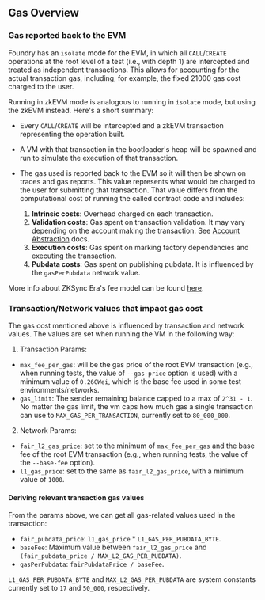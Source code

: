 ## Gas Overview

### Gas reported back to the EVM

Foundry has an `isolate` mode for the EVM, in which all `CALL`/`CREATE` operations at the root level of a test (i.e., with depth 1) are intercepted and treated as independent transactions. This allows for accounting for the actual transaction gas, including, for example, the fixed 21000 gas cost charged to the user.

Running in zkEVM mode is analogous to running in `isolate` mode, but using the zkEVM instead. Here's a short summary:

- Every `CALL`/`CREATE` will be intercepted and a zkEVM transaction representing the operation built.
- A VM with that transaction in the bootloader's heap will be spawned and run to simulate the execution of that transaction.
- The gas used is reported back to the EVM so it will then be shown on traces and gas reports. This value represents what would be charged to the user for submitting that transaction. That value differs from the computational cost of running the called contract code and includes:

  1. **Intrinsic costs**: Overhead charged on each transaction.
  2. **Validation costs**: Gas spent on transaction validation. It may vary depending on the account making the transaction. See [Account Abstraction](https://docs.zksync.io/build/developer-reference/account-abstraction) docs.
  3. **Execution costs**: Gas spent on marking factory dependencies and executing the transaction.
  4. **Pubdata costs**: Gas spent on publishing pubdata. It is influenced by the `gasPerPubdata` network value.

More info about ZKSync Era's fee model can be found [here](https://docs.zksync.io/build/developer-reference/fee-model).

### Transaction/Network values that impact gas cost

The gas cost mentioned above is influenced by transaction and network values. The values are set when running the VM in the following way:

1. Transaction Params:

- `max_fee_per_gas`: will be the gas price of the root EVM transaction (e.g., when running tests, the value of `--gas-price` option is used) with a minimum value of `0.26GWei`, which is the base fee used in some test environments/networks.
- `gas_limit`: The sender remaining balance capped to a max of `2^31 - 1`. No matter the gas limit, the vm caps how much gas a single transaction can use to `MAX_GAS_PER_TRANSACTION`, currently set to `80_000_000`.

2. Network Params:

- `fair_l2_gas_price`: set to the minimum of `max_fee_per_gas` and the base fee of the root EVM transaction (e.g., when running tests, the value of the `--base-fee` option).
- `l1_gas_price`: set to the same as `fair_l2_gas_price`, with a minimum value of `1000`.

#### Deriving relevant transaction gas values

From the params above, we can get all gas-related values used in the transaction:

- `fair_pubdata_price`: `l1_gas_price` \* `L1_GAS_PER_PUBDATA_BYTE`.
- `baseFee`: Maximum value between `fair_l2_gas_price` and `(fair_pubdata_price / MAX_L2_GAS_PER_PUBDATA)`.
- `gasPerPubdata`: `fairPubdataPrice / baseFee`.

`L1_GAS_PER_PUBDATA_BYTE` and `MAX_L2_GAS_PER_PUBDATA` are system constants currently set to `17` and `50_000`, respectively.
